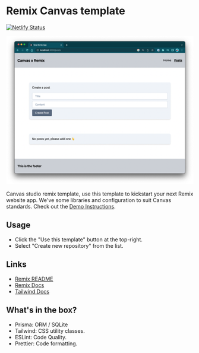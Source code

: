 # Remix Canvas template

[![Netlify Status](https://api.netlify.com/api/v1/badges/3759bc43-ec77-4362-8613-1fc13b566d91/deploy-status)](https://app.netlify.com/sites/canvas-remix/deploys)

![Demo Screenshot](app/assets/canvas-remix-ss.png)

Canvas studio remix template, use this template to kickstart your next Remix website app. We've some libraries and
configuration to suit Canvas standards. Check out the [Demo Instructions](docs/DEMO_INSTRUCTIONS.md).

## Usage

- Click the "Use this template" button at the top-right.
- Select "Create new repository" from the list.

## Links

- [Remix README](docs/REMIX-README.md)
- [Remix Docs](https://remix.run/)
- [Tailwind Docs](https://tailwindcss.com/docs/installation)

## What's in the box?

- Prisma: ORM / SQLite
- Tailwind: CSS utility classes.
- ESLint: Code Quality.
- Prettier: Code formatting.

